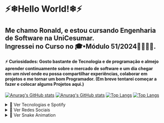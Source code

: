 # ⚡❄Hello World!❄⚡
## Me chamo Ronald, e estou cursando Engenharia de Software na UniCesumar.<br>Ingressei no Curso no 🎓•Módulo 51/2024👨‍💻🎇✨.
#### ⚡ Curiosidades: Gosto bastante de Tecnologia e de programação e almejo aprender continuamente sobre o mercado de software e um dia chegar em um nivel onde eu possa compartilhar experiências, colaborar em projetos e me tornar um bom Programador. (Em breve tentarei começar a fazer e colocar algums Projetos aqui.)

[![Anurag's GitHub stats](https://github-readme-stats.vercel.app/api?username=CodesRonald&show_icons=true&custom_title=Ronald%20GitHub%20Estatísticas&include_all_commits=true&count_private=true&theme=github_dark_dimmed&bg_color=00000000&rank_icon=github&card_width=400&line_height=20&langs_count=5&locale=pt-br&cache_seconds=16200)](https://github.com/anuraghazra/github-readme-stats#gh-dark-mode-only)
[![Anurag's GitHub stats](https://github-readme-stats.vercel.app/api?username=CodesRonald&show_icons=true&custom_title=Ronald%20GitHub%20Estatísticas&include_all_commits=true&count_private=true&theme=vue&bg_color=00000000&rank_icon=github&card_width=400&line_height=20&langs_count=5&locale=pt-br&cache_seconds=16200)](https://github.com/anuraghazra/github-readme-stats#gh-light-mode-only)
[![Top Langs](https://github-readme-stats.vercel.app/api/top-langs/?username=CodesRonald&show_icons=true&include_all_commits=true&count_private=true&theme=github_dark_dimmed&layout=compact&bg_color=00000000&rank_icon=github&card_width=400&line_height=20&langs_count=5&locale=pt-br&cache_seconds=16200)](https://github.com/anuraghazra/github-readme-stats#gh-dark-mode-only)
[![Top Langs](https://github-readme-stats.vercel.app/api/top-langs/?username=CodesRonald&show_icons=true&include_all_commits=true&count_private=true&theme=vue&layout=compact&bg_color=00000000&rank_icon=github&card_width=400&line_height=20&langs_count=5&locale=pt-br&cache_seconds=16200)](https://github.com/anuraghazra/github-readme-stats#gh-light-mode-only)

<details>
<summary>🔽 Ver Tecnologias e Spotify</summary>

<div style="display: flex; justify-content: center; overflow-x: auto; width: 100%;">
  <table style="border-collapse: collapse; width: auto; margin: 0 auto;">
    <tr>
      <td style="text-align: center; padding: 10px;">
        <img src="https://cdn.jsdelivr.net/gh/devicons/devicon/icons/html5/html5-original.svg" alt="HTML5" width="60" height="60" style="width:60px;height:60px;">
      </td>
      <td style="text-align: center; padding: 10px;">
        <img src="https://cdn.jsdelivr.net/gh/devicons/devicon/icons/css3/css3-original.svg" alt="CSS3" width="60" height="60" style="width:60px;height:60px;">
      </td>
      <td style="text-align: center; padding: 10px;">
        <img src="https://cdn.jsdelivr.net/gh/devicons/devicon/icons/javascript/javascript-original.svg" alt="JavaScript" width="60" height="60" style="width:60px;height:60px;">
      </td>
      <td style="text-align: center; padding: 10px; min-width: 500px;">
        <img src="https://spotify-github-profile.kittinanx.com/api/view?uid=312awv6tzmc4drcauq7vrzhvxbfu&cover_image=true&theme=novatorem&show_offline=true&background_color=121212&interchange=true" alt="Spotify Profile" style="width:500px;max-width:100%;height:auto;">
      </td>
      <td style="text-align: center; padding: 10px; min-width: 240px;">
        <img src="https://i.pinimg.com/originals/78/4f/f0/784ff0c8ff33dd0a787f90e1ebabc807.gif" alt="Animation" style="width:240px;height:135px;max-width:100%;">
      </td>
    </tr>
  </table>
</div>
</details>

<details>
<summary>🔽 Ver Redes Sociais</summary>

<table>
 <tr>
  <td>
<div> 
  <a href = "mailto:ronald.official.contact@gmail.com" target="_blank"><img src="https://img.shields.io/badge/-Gmail-%23333?style=for-the-badge&logo=gmail&logoColor=white" ></a>
</td>
 <td>
   <a href="https://www.linkedin.com/in/ronald-verola/" target="_blank"><img src="https://img.shields.io/badge/-LinkedIn-%230077B5?style=for-the-badge&logo=linkedin&logoColor=white"></a>
 </td>
 <td>
 <a href="https://www.instagram.com/ronald__.oficial/" target="_blank"><img src="https://img.shields.io/badge/-Instagram-%23E4405F?style=for-the-badge&logo=instagram&logoColor=white"></a> 
 </td>
 <td>
  <a href="https://github.com/CodesRonald"><img src="https://komarev.com/ghpvc/?username=CodesRonald&logo=GitHub&label=github%20visits&color=336699&logoColor=white&style=flat-square"></a>
 </td>
</div>
 </tr>
</table>
</details>

<details>
<summary>🔽 Ver Snake Animation</summary>

<table>
 <tr>
  <td>
<div>
<picture>
  <source media="(prefers-color-scheme: dark)" srcset="https://raw.githubusercontent.com/CodesRonald/CodesRonald/output/github-contribution-grid-snake-dark.svg">
  <source media="(prefers-color-scheme: light)" srcset="https://raw.githubusercontent.com/CodesRonald/CodesRonald/output/github-contribution-grid-snake.svg">
  <img alt="github contribution grid snake animation" src="https://raw.githubusercontent.com/CodesRonald/CodesRonald/output/github-contribution-grid-snake.svg" style="width: 100%;">
</picture>
</div>
  </td>
 </tr>
</table>
</details>
